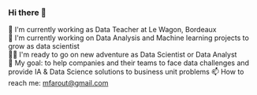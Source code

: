 ### Hi there 👋

🔭 I'm currently working as Data Teacher at Le Wagon, Bordeaux   
🌱 I'm currently working on Data Analysis and Machine learning projects to grow as data scientist  
🙋‍♀️ I'm ready to go on new adventure as Data Scientist or Data Analyst  
🎯 My goal: to help companies and their teams to face data challenges and provide IA & Data Science solutions to business unit problems
📫 How to reach me: mfarout@gmail.com 
